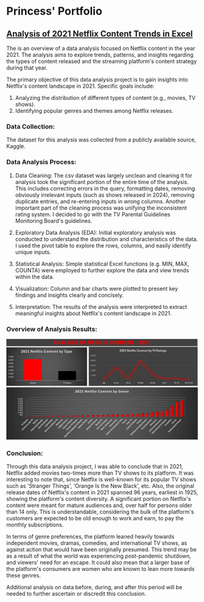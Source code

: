 # Princess' Portfolio

## [Analysis of 2021 Netflix Content Trends in Excel](https://github.com/POsebi/padeniran_portfolio/blob/main/2021_neflix_content_analysis.xlsx)

The is an overview of a data analysis focused on Netflix content in the year 2021. The analysis aims to explore trends, patterns, and insights regarding the types of content released and the streaming platform's content strategy during that year.

The primary objective of this data analysis project is to gain insights into Netflix's content landscape in 2021. Specific goals include:

1. Analyzing the distribution of different types of content (e.g., movies, TV shows).
2. Identifying popular genres and themes among Netflix releases.

### Data Collection:

The dataset for this analysis was collected from a publicly available source, Kaggle.

### Data Analysis Process:

1. Data Cleaning: The csv dataset was largely unclean and cleaning it for analysis took the significant portion of the entire time of the analysis. This includes correcting errors in the query, formatting dates, removing obviously irrelevant inputs (such as shows released in 2024), removing duplicate entries, and re-entering inputs in wrong columns. Another important part of the cleaning process was unifying the inconsistent rating system. I decided to go with the TV Parental Guidelines Monitoring Board's guidelines.

2. Exploratory Data Analysis (EDA): Initial exploratory analysis was conducted to understand the distribution and characteristics of the data. I used the pivot table to explore the rows, columns, and easily identify unique inputs.

3. Statistical Analysis: Simple statistical Excel functions (e.g. MIN, MAX, COUNTA) were employed to further explore the data and view trends within the data.

4. Visualization: Column and bar charts were plotted to present key findings and insights clearly and concisely.

5. Interpretation: The results of the analysis were interpreted to extract meaningful insights about Netflix's content landscape in 2021.

### Overview of Analysis Results:

![](/neflix_image.png)

### Conclusion:
Through this data analysis project, I was able to conclude that in 2021, Netflix added movies two-times more than TV shows to its platform. It was interesting to note that, since Netflix is well-known for its popular TV shows such as 'Stranger Things', 'Orange Is the New Black', etc. Also, the original release dates of Netflix's content in 2021 spanned 96 years, earliest in 1925, showing the platform's content diversity. A significant portion on Netflix's content were meant for mature audiences and, over half for persons older than 14 only. This is understandable, considering the bulk of the platform's customers are expected to be old enough to work and earn, to pay the monthly subscriptions.

In terms of genre preferences, the platform leaned heavily towards independent movies, dramas, comedies, and international TV shows, as against action that would have been originally presumed. This trend may be as a result of what the world was experiencing post-pandemic shutdown, and viewers' need for an escape. It could also mean that a larger base of the platform's consumers are women who are known to lean more towards these genres.

Additional analysis on data before, during, and after this period will be needed to further ascertain or discredit this conclusion.

